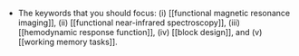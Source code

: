 - The keywords that you should focus: (i) [[functional magnetic resonance imaging]], (ii) [[functional near-infrared spectroscopy]], (iii) [[hemodynamic response function]], (iv) [[block design]], and (v) [[working memory tasks]].